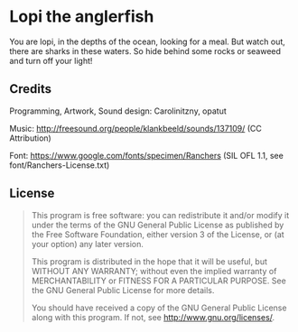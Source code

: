 # Lopi the anglerfish

You are lopi, in the depths of the ocean, looking for a meal. But watch out, there are sharks in these waters. So hide behind some rocks or seaweed and turn off your light!

## Credits

Programming, Artwork, Sound design: Carolinitzny, opatut

Music: http://freesound.org/people/klankbeeld/sounds/137109/ (CC Attribution)

Font: https://www.google.com/fonts/specimen/Ranchers (SIL OFL 1.1, see font/Ranchers-License.txt)

## License

> This program is free software: you can redistribute it and/or modify
> it under the terms of the GNU General Public License as published by
> the Free Software Foundation, either version 3 of the License, or
> (at your option) any later version.
> 
> This program is distributed in the hope that it will be useful,
> but WITHOUT ANY WARRANTY; without even the implied warranty of
> MERCHANTABILITY or FITNESS FOR A PARTICULAR PURPOSE.  See the
> GNU General Public License for more details.
> 
> You should have received a copy of the GNU General Public License
> along with this program.  If not, see <http://www.gnu.org/licenses/>.